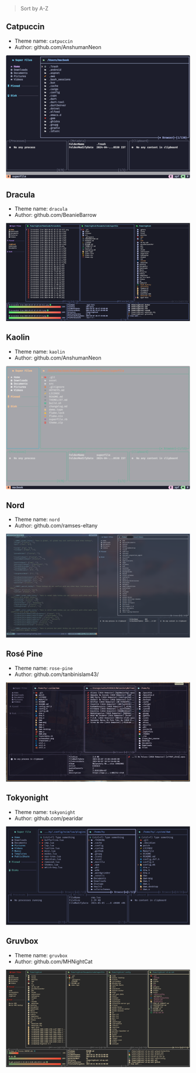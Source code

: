 > Sort by A-Z

## Catpuccin

- Theme name: `catpuccin`
- Author: github.com/AnshumanNeon

![](/asset/theme/catpuccin.png)

## Dracula

- Theme name: `dracula`
- Author: github.com/BeanieBarrow

![](/asset/theme/dracula.png)

## Kaolin

- Theme name: `kaolin`
- Author: github.com/AnshumanNeon

![](/asset/theme/kaolin.png)

## Nord

- Theme name: `nord`
- Author: github.com/ramses-eltany

![](/asset/theme/nord.png)

## Rosé Pine

- Theme name: `rose-pine`
- Author: github.com/tanbinislam43/

![](/asset/theme/rose-pine.png)

## Tokyonight

- Theme name: `tokyonight`
- Author: github.com/pearidar

![](/asset/theme/tokyonight.png)

## Gruvbox

- Theme name: `gruvbox`
- Author: github.com/MHNightCat

![](/asset/theme/gruvbox.png)
